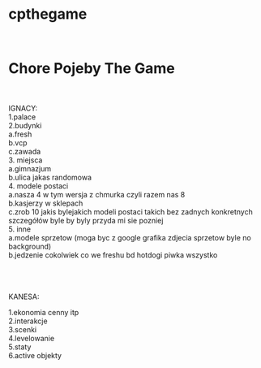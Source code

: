 # cpthegame <br><br>
<h1>Chore Pojeby The Game</h1><br><br>
 IGNACY: <br>
 1.palace <br>
 2.budynki <br>
  a.fresh<br>
  b.vcp<br>
  c.zawada<br>
 3. miejsca<br>
  a.gimnazjum<br>
  b.ulica jakas randomowa<br>
 4. modele postaci<br>
  a.nasza 4 w tym wersja z chmurka czyli razem nas 8<br>
  b.kasjerzy w sklepach<br>
  c.zrob 10 jakis bylejakich modeli postaci takich bez zadnych konkretnych szczegółów byle by byly przyda mi sie pozniej <br>
 5. inne <br>
  a.modele sprzetow (moga byc z google grafika zdjecia sprzetow byle no background)<br>
  b.jedzenie cokolwiek co we freshu bd hotdogi piwka wszystko<br>
  <br><br><br>
  
 KANESA:<br>
 
 1.ekonomia cenny itp<br>
 2.interakcje<br>
 3.scenki<br>
 4.levelowanie<br>
 5.staty<br>
 6.active objekty <br>
 
